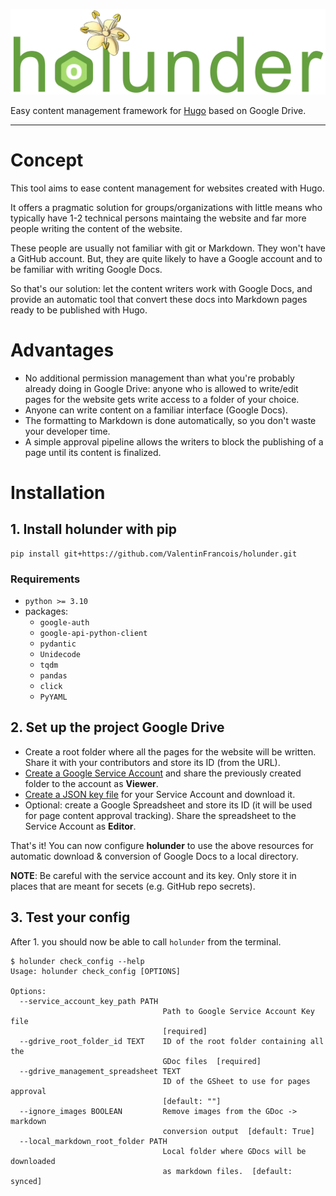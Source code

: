 ![Holunder logo](logo.png)

Easy content management framework for [Hugo](https://github.com/gohugoio/hugo) based on Google Drive.

---

# Concept

This tool aims to ease content management for websites created with Hugo.

It offers a pragmatic solution for groups/organizations with little means who typically have 1-2 technical persons maintaing the website and far more people writing the content of the website.

These people are usually not familiar with git or Markdown. They won't have a GitHub account.
But, they are quite likely to have a Google account and to be familiar with writing Google Docs.

So that's our solution: let the content writers work with Google Docs, and provide an automatic tool that convert these docs into Markdown pages ready to be published with Hugo.

# Advantages

- No additional permission management than what you're probably already doing in Google Drive: anyone who is allowed to write/edit pages for the website gets write access to a folder of your choice.
- Anyone can write content on a familiar interface (Google Docs).
- The formatting to Markdown is done automatically, so you don't waste your developer time.
- A simple approval pipeline allows the writers to block the publishing of a page until its content is finalized.

# Installation

## 1. Install __holunder__ with pip

```shell
pip install git+https://github.com/ValentinFrancois/holunder.git
```

### Requirements
- `python >= 3.10`
- packages:
  - `google-auth`
  - `google-api-python-client`
  - `pydantic`
  - `Unidecode`
  - `tqdm`
  - `pandas`
  - `click`
  - `PyYAML`

## 2. Set up the project Google Drive
- Create a root folder where all the pages for the website will be written. Share it with your contributors and store its ID (from the URL).
- [Create a Google Service Account](https://console.cloud.google.com/projectselector2/iam-admin/serviceaccounts/create?walkthrough_id=iam--create-service-account) and share the previously created folder to the account as __Viewer__.
- [Create a JSON key file](https://cloud.google.com/iam/docs/keys-create-delete) for your Service Account and download it.
- Optional: create a Google Spreadsheet and store its ID (it will be used for page content approval tracking). Share the spreadsheet to the Service Account as __Editor__.

That's it! You can now configure __holunder__ to use the above resources for automatic download & conversion of Google Docs to a local directory.

__NOTE__: Be careful with the service account and its key. Only store it in places that are meant for secets (e.g. GitHub repo secrets).

## 3. Test your config
After 1. you should now be able to call `holunder` from the terminal.
```shell
$ holunder check_config --help
Usage: holunder check_config [OPTIONS]

Options:
  --service_account_key_path PATH
                                  Path to Google Service Account Key file
                                  [required]
  --gdrive_root_folder_id TEXT    ID of the root folder containing all the
                                  GDoc files  [required]
  --gdrive_management_spreadsheet TEXT
                                  ID of the GSheet to use for pages approval
                                  [default: ""]
  --ignore_images BOOLEAN         Remove images from the GDoc -> markdown
                                  conversion output  [default: True]
  --local_markdown_root_folder PATH
                                  Local folder where GDocs will be downloaded
                                  as markdown files.  [default: synced]
```
